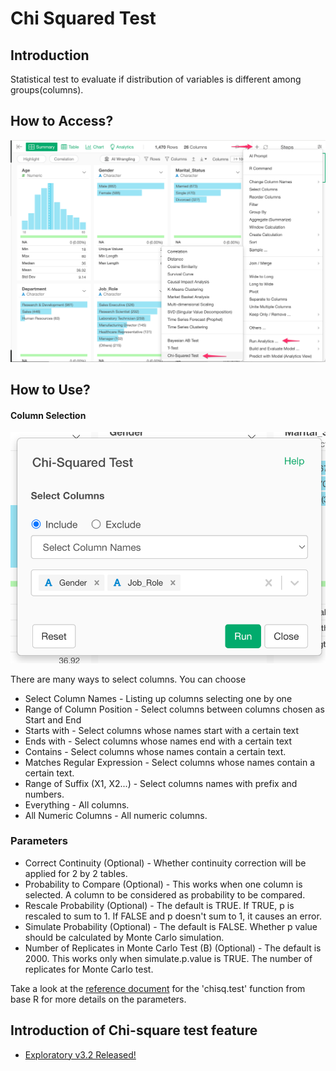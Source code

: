 # Chi Squared Test

## Introduction

Statistical test to evaluate if distribution of variables is different among groups(columns).

## How to Access?

![](images/chisq_add.png)

## How to Use?

#### Column Selection

![](images/chisq_dialog.png)

There are many ways to select columns. You can choose
* Select Column Names - Listing up columns selecting one by one
* Range of Column Position - Select columns between columns chosen as Start and End
* Starts with - Select columns whose names start with a certain text
* Ends with - Select columns whose names end with a certain text
* Contains - Select columns whose names contain a certain text.
* Matches Regular Expression - Select columns whose names contain a certain text.
* Range of Suffix (X1, X2...) - Select columns names with prefix and numbers.
* Everything - All columns.
* All Numeric Columns - All numeric columns.

### Parameters

* Correct Continuity (Optional) - Whether continuity correction will be applied for 2 by 2 tables.
* Probability to Compare (Optional) - This works when one column is selected. A column to be considered as probability to be compared.
* Rescale Probability (Optional) - The default is TRUE. If TRUE, p is rescaled to sum to 1. If FALSE and p doesn't sum to 1, it causes an error.
* Simulate Probability (Optional) - The default is FALSE. Whether p value should be calculated by Monte Carlo simulation.
* Number of Replicates in Monte Carlo Test (B) (Optional) - The default is 2000. This works only when simulate.p.value is TRUE. The number of replicates for Monte Carlo test.

Take a look at the [reference document](https://stat.ethz.ch/R-manual/R-devel/library/stats/html/chisq.test.html) for the 'chisq.test' function from base R for more details on the parameters.


## Introduction of Chi-square test feature

* [
Exploratory v3.2 Released!](https://blog.exploratory.io/exploratory-v3-2-released-da940b794043)
